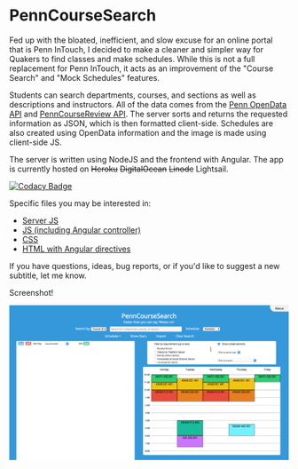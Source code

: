 # PennCourseSearch

Fed up with the bloated, inefficient, and slow excuse for an online portal that is Penn InTouch, I decided to make a cleaner and simpler way for Quakers to find classes and make schedules. While this is not a full replacement for Penn InTouch, it acts as an improvement of the "Course Search" and "Mock Schedules" features.

Students can search departments, courses, and sections as well as descriptions and instructors. All of the data comes from the [Penn OpenData API](https://esb.isc-seo.upenn.edu/8091/documentation/) and [PennCourseReview API](http://pennlabs.org/docs/pcr.html). The server sorts and returns the requested information as JSON, which is then formatted client-side. Schedules are also created using OpenData information and the image is made using client-side JS.

The server is written using NodeJS and the frontend with Angular. The app is currently hosted on ~~Heroku~~ ~~DigitalOcean~~ ~~Linode~~ Lightsail.

[![Codacy Badge](https://api.codacy.com/project/badge/grade/2ba7031e553e4126a95ff0e47d65a161)](https://www.codacy.com/app/benb116/PennCourseSearch)

Specific files you may be interested in:

* [Server JS](https://github.com/benb116/PennCourseSearch/blob/master/index.js)
* [JS (including Angular controller)](https://github.com/benb116/PennCourseSearch/tree/master/public/js)
* [CSS](https://github.com/benb116/PennCourseSearch/blob/master/public/css/index.css)
* [HTML with Angular directives](https://github.com/benb116/PennCourseSearch/blob/master/views/index.html)

If you have questions, ideas, bug reports, or if you'd like to suggest a new subtitle, let me know.

Screenshot!

![image](https://raw.githubusercontent.com/benb116/PennCourseSearch/master/Screenshot.png)